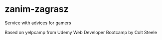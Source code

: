 # zanim-zagrasz

Service with advices for gamers

Based on yelpcamp from Udemy Web Developer Bootcamp by Colt Steele
